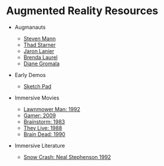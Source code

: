 Augmented Reality Resources
======================================

* Augmanauts 
    
    * [Steven Mann](http://wearcam.org/steve.html) 
    * [Thad Starner ](http://www.cc.gatech.edu/~thad/)
    * [Jaron Lanier ](http://www.jaronlanier.com/)
    * [Brenda Laurel](https://vimeo.com/20338217)
    * [Diane Gromala](http://www.youtube.com/watch?v=cRdarMz--Pw)
    
* Early Demos 
   
    * [Sketch Pad](http://www.youtube.com/watch?v=USyoT_Ha_bA)


* Immersive Movies 
    
    * [Lawnmower Man: 1992](http://www.youtube.com/watch?v=YCxFGxqLsHE)
    * [Gamer: 2009](http://www.imdb.com/title/tt1034032/)
    * [Brainstorm: 1983](http://www.imdb.com/title/tt0085271/)
    * [They Live: 1988](http://www.youtube.com/watch?v=iJC4R1uXDaE)
    * [Brain Dead: 1990](http://www.imdb.com/title/tt0099173/)

* Immersive Literature 
    
    * [Snow Crash: Neal Stephenson 1992](http://hell.pl/agnus/anglistyka/2211/Neal%20Stephenson%20-%20Snow%20Crash.pdf)
  



